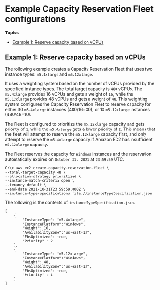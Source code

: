 # Example Capacity Reservation Fleet configurations<a name="example-configs"></a>

**Topics**
+ [Example 1: Reserve capacity based on vCPUs](#example1)

## Example 1: Reserve capacity based on vCPUs<a name="example1"></a>

The following example creates a Capacity Reservation Fleet that uses two instance types: `m5.4xlarge` and `m5.12xlarge`\.

It uses a weighting system based on the number of vCPUs provided by the specified instance types\. The total target capacity is `480` vCPUs\. The `m5.4xlarge` provides 16 vCPUs and gets a weight of `16`, while the `m5.12xlarge` provides 48 vCPUs and gets a weight of `48`\. This weighting system configures the Capacity Reservation Fleet to reserve capacity for either 30 `m5.4xlarge` instances \(480/16=30\), or 10 `m5.12xlarge` instances \(480/48=10\)\.

The Fleet is configured to prioritize the `m5.12xlarge` capacity and gets priority of `1`, while the `m5.4xlarge` gets a lower priority of `2`\. This means that the fleet will attempt to reserve the `m5.12xlarge` capacity first, and only attempt to reserve the `m5.4xlarge` capacity if Amazon EC2 has insufficient `m5.12xlarge` capacity\.

The Fleet reserves the capacity for `Windows` instances and the reservation automatically expires on `October 31, 2021` at `23:59:59` UTC\.

```
C:\> aws ec2 create-capacity-reservation-fleet \
--total-target-capacity 48 \
--allocation-strategy prioritized \
--instance-match-criteria open \
--tenancy default \
--end-date 2021-10-31T23:59:59.000Z \
--instance-type-specifications file://instanceTypeSpecification.json
```

The following is the contents of `instanceTypeSpecification.json`\.

```
[
    {             
        "InstanceType": "m5.4xlarge",                        
        "InstancePlatform":"Windows",            
        "Weight": 16,
        "AvailabilityZone":"us-east-1a",        
        "EbsOptimized": true,            
        "Priority" : 2
    },
    {             
        "InstanceType": "m5.12xlarge",                        
        "InstancePlatform":"Windows",            
        "Weight": 48,
        "AvailabilityZone":"us-east-1a",        
        "EbsOptimized": true,            
        "Priority" : 1
	}
]
```